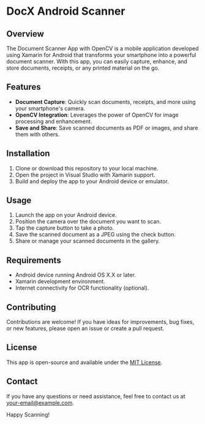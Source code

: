 # DocX Android Scanner
## Overview

The Document Scanner App with OpenCV is a mobile application developed using Xamarin for Android that transforms your smartphone into a powerful document scanner. With this app, you can easily capture, enhance, and store documents, receipts, or any printed material on the go.

## Features

- **Document Capture**: Quickly scan documents, receipts, and more using your smartphone's camera.
- **OpenCV Integration**: Leverages the power of OpenCV for image processing and enhancement.
- **Save and Share**: Save scanned documents as PDF or images, and share them with others.

## Installation

1. Clone or download this repository to your local machine.
2. Open the project in Visual Studio with Xamarin support.
3. Build and deploy the app to your Android device or emulator.

## Usage

1. Launch the app on your Android device.
2. Position the camera over the document you want to scan.
3. Tap the capture button to take a photo.
4. Save the scanned document as a JPEG using the check button.
5. Share or manage your scanned documents in the gallery.

## Requirements

- Android device running Android OS X.X or later.
- Xamarin development environment.
- Internet connectivity for OCR functionality (optional).

## Contributing

Contributions are welcome! If you have ideas for improvements, bug fixes, or new features, please open an issue or create a pull request.

## License

This app is open-source and available under the [MIT License](LICENSE).

## Contact

If you have any questions or need assistance, feel free to contact us at [your-email@example.com](mailto:your-email@example.com).

Happy Scanning!
